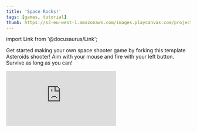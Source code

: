 ```yaml
---
title: 'Space Rocks!'
tags: [games, tutorial]
thumb: https://s3-eu-west-1.amazonaws.com/images.playcanvas.com/projects/12/1029772/10FC7E-image-75.jpg
---
```


import Link from '@docusaurus/Link';

Get started making your own space shooter game by forking this template Asteroids shooter! Aim with your mouse and fire with your left button. Survive as long as you can!

<div className="iframe-container">
    <iframe loading="lazy" src="https://playcanv.as/p/cAFbOEtL/" title="Space Rocks!" webkitallowfullscreen="true" mozallowfullscreen="true" allow="autoplay" allowfullscreen="true" allowvr="" scrolling="no" frameborder="0" />
</div>

<Link to='https://playcanvas.com/editor/project/1029772/'>Open Project ↗</Link>
